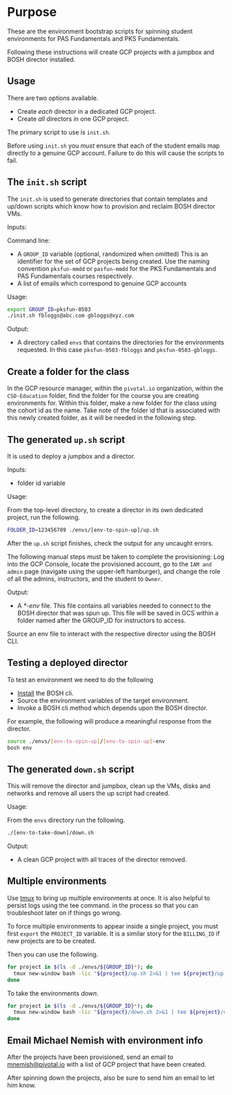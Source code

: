 # Purpose

These are the environment bootstrap scripts for spinning student environments
for PAS Fundamentals and PKS Fundamentals. 

Following these instructions will create GCP projects with a jumpbox and BOSH
director installed.

## Usage

There are two options available.

-   Create _each_ director in a dedicated GCP project.
-   Create _all_ directors in one GCP project.

The primary script to use is `init.sh`.

Before using `init.sh` you _must_ ensure that each of the student emails
map directly to a genuine GCP account.
Failure to do this will cause the scripts to fail.

## The `init.sh` script

The `init.sh` is used to generate directories that contain templates and
up/down scripts which know how to provision and reclaim BOSH director
VMs.

Inputs:

Command line:
- A `GROUP_ID` variable (optional, randomized when omitted) 
  This is an identifier for the set of GCP projects being created.
  Use the naming convention `pksfun-mmdd` or `pasfun-mmdd` for the PKS
  Fundamentals and PAS Fundamentals courses respectively.
- A list of emails which correspond to genuine GCP accounts

Usage:

```bash
export GROUP_ID=pksfun-0503
./init.sh fbloggs@abc.com gbloggs@xyz.com
```

Output:

-   A directory called `envs` that contains the directories for the
    environments requested.
    In this case `pksfun-0503-fbloggs` and `pksfun-0503-gbloggs`.

## Create a folder for the class

In the GCP resource manager, within the `pivotal.io` organization,
within the `CSO-Education` folder, find the folder for the course you
are creating environments for.
Within this folder, make a new folder for the class using the cohort id
as the name.
Take note of the folder id that is associated with this newly created
folder, as it will be needed in the following step.

## The generated `up.sh` script

It is used to deploy a jumpbox and a director.

Inputs:

- folder id variable

Usage:

From the top-level directory, to create a director in its own dedicated
project, run the following.

```bash
FOLDER_ID=123456789 ./envs/[env-to-spin-up]/up.sh
```

After the `up.sh` script finishes, check the output for any uncaught errors.

The following manual steps must be taken to complete the provisioning:
Log into the GCP Console, locate the provisioned account, go to the `IAM and admin` page
(navigate using the upper-left hamburger),
and change the role of all the admins, instructors, and the student to `Owner`.

Output:

-   A _*-env_ file.
    This file contains all variables needed to connect to the BOSH
    director that was spun up.
    This file will be saved in GCS within a folder named after the
    GROUP_ID for instructors to access.

Source an env file to interact with the respective director using the
BOSH CLI.

## Testing a deployed director

To test an environment we need to do the following

- [Install](https://bosh.io/docs/cli-v2-install/) the BOSH cli.
- Source the environment variables of the target environment.
- Invoke a BOSH cli method which depends upon the BOSH director.

For example, the following will produce a meaningful response from the
director.

```bash
source ./envs/[env-to-spin-up]/[env-to-spin-up]-env
bosh env
```

## The generated `down.sh` script

This will remove the director and jumpbox, clean up the VMs, disks and
networks and remove all users the up script had created.

Usage:

From the `envs` directory run the following.

```bash
./[env-to-take-down]/down.sh
```

Output:

- A clean GCP project with all traces of the director removed.

## Multiple environments

Use [tmux](https://en.wikipedia.org/wiki/Tmux) to bring up multiple
environments at once.
It is also helpful to persist logs using the tee command.
in the process so that you can troubleshoot later on if things go wrong.

To force multiple environments to appear inside a single project, you
must first `export` the `PROJECT_ID` variable.
It is a similar story for the `BILLING_ID` if new projects are to be
created.

Then you can use the following.

```bash
for project in $(ls -d ./envs/${GROUP_ID}*); do
  tmux new-window bash -lic "${project}/up.sh 2>&1 | tee ${project}/up-log.txt";
done
```

To take the environments _down_.

```bash
for project in $(ls -d ./envs/${GROUP_ID}*); do
  tmux new-window bash -lic "${project}/down.sh 2>&1 | tee ${project}/down-log.txt";
done
```

## Email Michael Nemish with environment info

After the projects have been provisioned, send an email to
mnemish@pivotal.io with a list of GCP project that have been created.

After spinning down the projects, also be sure to send him an email to
let him know.
